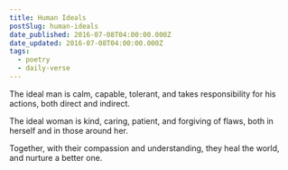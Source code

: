 ```yaml
---
title: Human Ideals
postSlug: human-ideals
date_published: 2016-07-08T04:00:00.000Z
date_updated: 2016-07-08T04:00:00.000Z
tags:
  - poetry
  - daily-verse
---
```


The ideal man is calm, capable, tolerant,
and takes responsibility for his actions,
both direct and indirect.

The ideal woman is kind, caring, patient,
and forgiving of flaws,
both in herself and in those around her.

Together, with their compassion and understanding,
they heal the world, and nurture a better one.

